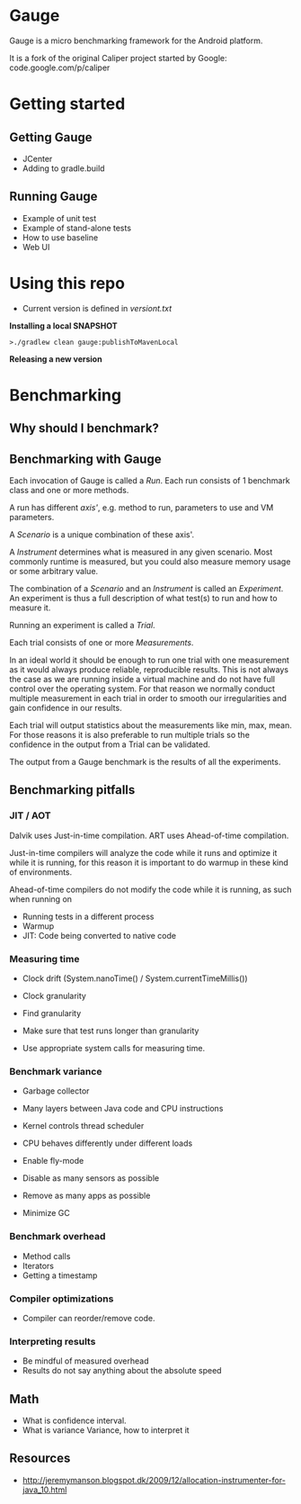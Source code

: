 Gauge
=====

Gauge is a micro benchmarking framework for the Android platform.

It is a fork of the original Caliper project started by Google: code.google.com/p/caliper

# Getting started


## Getting Gauge

* JCenter
* Adding to gradle.build


## Running Gauge

* Example of unit test
* Example of stand-alone tests
* How to use baseline
* Web UI

# Using this repo

* Current version is defined in *versiont.txt*


**Installing a local SNAPSHOT**

    >./gradlew clean gauge:publishToMavenLocal

**Releasing a new version**






# Benchmarking

## Why should I benchmark?


## Benchmarking with Gauge

Each invocation of Gauge is called a *Run*. Each run consists of 1 benchmark class and one or more methods.

A run has different *axis'*, e.g. method to run, parameters to use and VM parameters.

A *Scenario* is a unique combination of these axis'.

A *Instrument* determines what is measured in any given scenario. Most commonly runtime is measured, but you 
could also measure memory usage or some arbitrary value.

The combination of a *Scenario* and an *Instrument* is called an *Experiment*. An experiment is thus a full 
description of what test(s) to run and how to measure it.

Running an experiment is called a *Trial*.

Each trial consists of one or more *Measurements*. 

In an ideal world it should be enough to run one trial with one measurement as it would always produce reliable, 
reproducible  results. This is not always the case as we are running inside a virtual machine and do not have full 
control over the operating system. For that reason we normally conduct multiple measurement in each trial in order to 
smooth our irregularities and gain confidence in our results. 

Each trial will output statistics about the measurements like min, max, mean. For those reasons it is also preferable to 
run multiple trials so the confidence in the output from a Trial can be validated.

The output from a Gauge benchmark is the results of all the experiments.

## Benchmarking pitfalls

### JIT / AOT

Dalvik uses Just-in-time compilation.
ART uses Ahead-of-time compilation.

Just-in-time compilers will analyze the code while it runs and optimize it while it is running, for this reason it is
important to do warmup in these kind of environments.

Ahead-of-time compilers do not modify the code while it is running, as such when running on 

* Running tests in a different process
* Warmup
* JIT: Code being converted to native code


### Measuring time

* Clock drift (System.nanoTime() / System.currentTimeMillis())
* Clock granularity

* Find granularity
* Make sure that test runs longer than granularity
* Use appropriate system calls for measuring time.


### Benchmark variance

* Garbage collector
* Many layers between Java code and CPU instructions
* Kernel controls thread scheduler
* CPU behaves differently under different loads

* Enable fly-mode
* Disable as many sensors as possible
* Remove as many apps as possible
* Minimize GC


### Benchmark overhead

* Method calls
* Iterators
* Getting a timestamp


### Compiler optimizations

* Compiler can reorder/remove code.

### Interpreting results

* Be mindful of measured overhead
* Results do not say anything about the absolute speed


## Math

* What is confidence interval. 
* What is variance Variance, how to interpret it


## Resources

- http://jeremymanson.blogspot.dk/2009/12/allocation-instrumenter-for-java_10.html